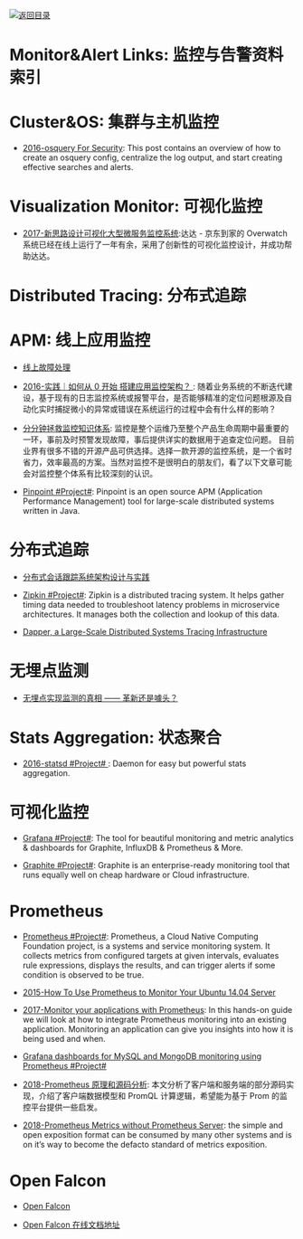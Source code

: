 [![返回目录](https://parg.co/UGo)](https://github.com/wxyyxc1992/Awesome-Links)

# Monitor&Alert Links: 监控与告警资料索引

# Cluster&OS: 集群与主机监控

- [2016-osquery For Security](https://medium.com/@clong/osquery-for-security-b66fffdf2daf): This post contains an overview of how to create an osquery config, centralize the log output, and start creating effective searches and alerts.

# Visualization Monitor: 可视化监控

- [2017-新思路设计可视化大型微服务监控系统](https://mp.weixin.qq.com/s/UTcpXJcrIERHZYmLkt1gog):达达 - 京东到家的 Overwatch 系统已经在线上运行了一年有余，采用了创新性的可视化监控设计，并成功帮助达达。

# Distributed Tracing: 分布式追踪

# APM: 线上应用监控

* [线上故障处理](http://blog.brucefeng.info/post/fix-online-accident)

* [2016-实践｜如何从 0 开始 搭建应用监控架构？ ](https://parg.co/UIA): 随着业务系统的不断迭代建设，基于现有的日志监控系统或报警平台，是否能够精准的定位问题根源及自动化实时捕捉微小的异常或错误在系统运行的过程中会有什么样的影响？

* [分分钟拯救监控知识体系](http://mp.weixin.qq.com/s/TnhE_4afl0valv41V5ZFDA): 监控是整个运维乃至整个产品生命周期中最重要的一环，事前及时预警发现故障，事后提供详实的数据用于追查定位问题。 目前业界有很多不错的开源产品可供选择。选择一款开源的监控系统，是一个省时省力，效率最高的方案。当然对监控不是很明白的朋友们，看了以下文章可能会对监控整个体系有比较深刻的认识。

- [Pinpoint #Project#](https://github.com/naver/pinpoint): Pinpoint is an open source APM (Application Performance Management) tool for large-scale distributed systems written in Java.

# 分布式追踪

* [分布式会话跟踪系统架构设计与实践](http://www.tuicool.com/articles/Az6FRz)

* [Zipkin #Project#](http://zipkin.io/): Zipkin is a distributed tracing system. It helps gather timing data needed to troubleshoot latency problems in microservice architectures. It manages both the collection and lookup of this data.

* [Dapper, a Large-Scale Distributed Systems Tracing Infrastructure](https://research.google.com/pubs/pub36356.html)

# 无埋点监测

* [无埋点实现监测的真相 —— 革新还是噱头？](http://mp.weixin.qq.com/s/hDu7wTQG7DhdqdhojwX_qw)

# Stats Aggregation: 状态聚合

* [2016-statsd #Project# ](https://github.com/etsy/statsd): Daemon for easy but powerful stats aggregation.

# 可视化监控

* [Grafana #Project#](https://github.com/grafana/grafana): The tool for beautiful monitoring and metric analytics & dashboards for Graphite, InfluxDB & Prometheus & More.

* [Graphite #Project#](https://graphiteapp.org/): Graphite is an enterprise-ready monitoring tool that runs equally well on cheap hardware or Cloud infrastructure.

# Prometheus

* [Prometheus #Project#](https://prometheus.io/): Prometheus, a Cloud Native Computing Foundation project, is a systems and service monitoring system. It collects metrics from configured targets at given intervals, evaluates rule expressions, displays the results, and can trigger alerts if some condition is observed to be true.

* [2015-How To Use Prometheus to Monitor Your Ubuntu 14.04 Server](https://parg.co/Ura)

* [2017-Monitor your applications with Prometheus](https://blog.alexellis.io/prometheus-monitoring/): In this hands-on guide we will look at how to integrate Prometheus monitoring into an existing application. Monitoring an application can give you insights into how it is being used and when.

* [Grafana dashboards for MySQL and MongoDB monitoring using Prometheus #Project#](https://github.com/percona/grafana-dashboards)

* [2018-Prometheus 原理和源码分析](http://www.infoq.com/cn/articles/Prometheus-theory-source-code#): 本文分析了客户端和服务端的部分源码实现，介绍了客户端数据模型和 PromQL 计算逻辑，希望能为基于 Prom 的监控平台提供一些启发。

* [2018-Prometheus Metrics without Prometheus Server](https://blog.latency.at/2018-01-06-prometheus-metrics-without-prometheus-server/):  the simple and open exposition format can be consumed by many other systems and is on it’s way to become the defacto standard of metrics exposition. 

# Open Falcon

* [Open Falcon](http://open-falcon.org/)

* [Open Falcon 在线文档地址](http://book.open-falcon.org/)
